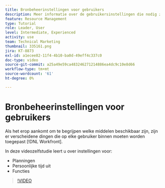 ```yaml
---
title: Bronbeheerinstellingen voor gebruikers
description: Meer informatie over de gebruikersinstellingen die nodig zijn om de hulpmiddelen voor resourcebeheer correct te gebruiken.
feature: Resource Management
type: Tutorial
role: Leader, User
level: Intermediate, Experienced
activity: use
team: Technical Marketing
thumbnail: 335161.png
jira: KT-8873
exl-id: a1ecee82-11f4-4b10-ba0d-49eff4c337c0
doc-type: video
source-git-commit: a25a49e59ca483246271214886ea4dc9c10e8d66
workflow-type: tm+mt
source-wordcount: '61'
ht-degree: 0%

---
```


# Bronbeheerinstellingen voor gebruikers

Als het erop aankomt om te begrijpen welke middelen beschikbaar zijn, zijn er verscheidene dingen die op elke gebruiker binnen moeten worden toegepast [!DNL Workfront].

In deze videozelfstudie leert u over instellingen voor:

* Planningen
* Persoonlijke tijd uit
* Functies

>[!VIDEO](https://video.tv.adobe.com/v/335161/?quality=12&learn=on)
